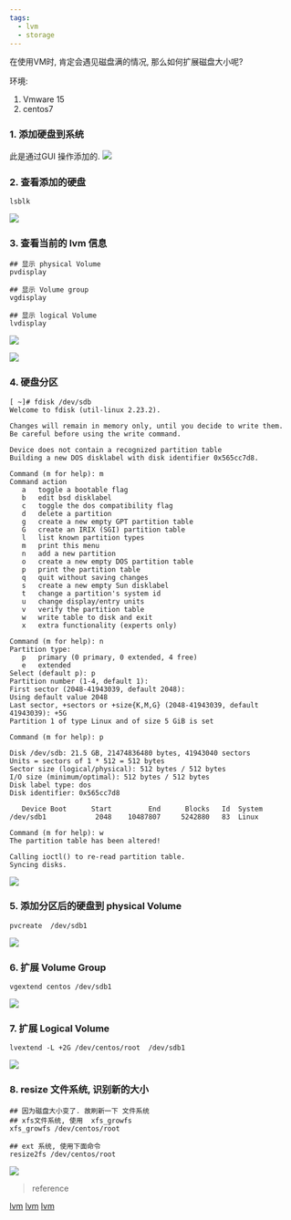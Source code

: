 ```yaml
---
tags:
  - lvm
  - storage
---
```

在使用VM时, 肯定会遇见磁盘满的情况, 那么如何扩展磁盘大小呢?

环境:
1. Vmware 15
2. centos7


### 1. 添加硬盘到系统
此是通过GUI 操作添加的.
![](./images/1-add-ide.png)


### 2. 查看添加的硬盘

```shell
lsblk
```

![](./images/2-lsblk.png)

### 3. 查看当前的 lvm 信息

```shell
## 显示 physical Volume
pvdisplay

## 显示 Volume group
vgdisplay

## 显示 logical Volume
lvdisplay
```

![](./images/3-display1.png)

![](./images/3-display-lv.png)

### 4. 硬盘分区
```shell
[ ~]# fdisk /dev/sdb 
Welcome to fdisk (util-linux 2.23.2).

Changes will remain in memory only, until you decide to write them.
Be careful before using the write command.

Device does not contain a recognized partition table
Building a new DOS disklabel with disk identifier 0x565cc7d8.

Command (m for help): m
Command action
   a   toggle a bootable flag
   b   edit bsd disklabel
   c   toggle the dos compatibility flag
   d   delete a partition
   g   create a new empty GPT partition table
   G   create an IRIX (SGI) partition table
   l   list known partition types
   m   print this menu
   n   add a new partition
   o   create a new empty DOS partition table
   p   print the partition table
   q   quit without saving changes
   s   create a new empty Sun disklabel
   t   change a partition's system id
   u   change display/entry units
   v   verify the partition table
   w   write table to disk and exit
   x   extra functionality (experts only)

Command (m for help): n
Partition type:
   p   primary (0 primary, 0 extended, 4 free)
   e   extended
Select (default p): p
Partition number (1-4, default 1): 
First sector (2048-41943039, default 2048): 
Using default value 2048
Last sector, +sectors or +size{K,M,G} (2048-41943039, default 41943039): +5G
Partition 1 of type Linux and of size 5 GiB is set

Command (m for help): p

Disk /dev/sdb: 21.5 GB, 21474836480 bytes, 41943040 sectors
Units = sectors of 1 * 512 = 512 bytes
Sector size (logical/physical): 512 bytes / 512 bytes
I/O size (minimum/optimal): 512 bytes / 512 bytes
Disk label type: dos
Disk identifier: 0x565cc7d8

   Device Boot      Start         End      Blocks   Id  System
/dev/sdb1            2048    10487807     5242880   83  Linux

Command (m for help): w
The partition table has been altered!

Calling ioctl() to re-read partition table.
Syncing disks.
```
![](./images/4-new-sdb1.png)
### 5. 添加分区后的硬盘到 physical Volume
```shell
pvcreate  /dev/sdb1
```
![](./images/5-add-pv.png)

### 6. 扩展 Volume Group
```shell
vgextend centos /dev/sdb1
```
![](./images/5-add-vg.png)

### 7. 扩展 Logical Volume
```shell
lvextend -L +2G /dev/centos/root  /dev/sdb1  
```

![](./images/6-resizelv.png)
### 8. resize 文件系统, 识别新的大小
```shell
## 因为磁盘大小变了. 故刷新一下 文件系统
## xfs文件系统, 使用  xfs_growfs
xfs_growfs /dev/centos/root

## ext 系统, 使用下面命令
resize2fs /dev/centos/root
```
![](./images/6-resizefs.png)


> reference

[lvm](https://www.cnblogs.com/despotic/p/11951886.html)
[lvm](https://linuxhandbook.com/lvm-guide/)
[lvm](https://medium.com/@shubnimkar/linux-logical-volume-manager-lvm-tutorial-67371ba8c371)
